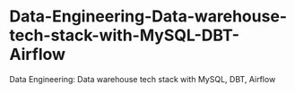 # Data-Engineering-Data-warehouse-tech-stack-with-MySQL-DBT-Airflow
Data Engineering: Data warehouse tech stack with MySQL, DBT, Airflow
